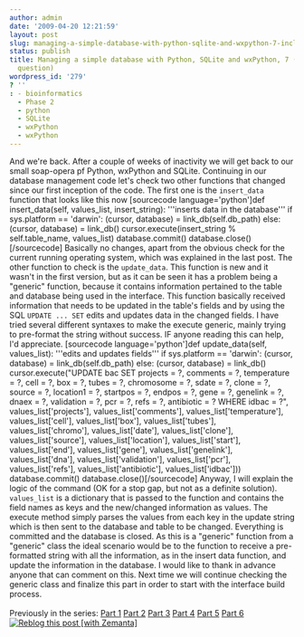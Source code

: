 ```yaml
---
author: admin
date: '2009-04-20 12:21:59'
layout: post
slug: managing-a-simple-database-with-python-sqlite-and-wxpython-7-includes-a-question
status: publish
title: Managing a simple database with Python, SQLite and wxPython, 7 (includes a
  question)
wordpress_id: '279'
? ''
: - bioinformatics
  - Phase 2
  - python
  - SQLite
  - wxPython
  - wxPython
---
```


And we're back. After a couple of weeks of inactivity we will get back
to our small soap-opera pf Python, wxPython and SQLite. Continuing in
our database management code let's check two other functions that
changed since our first inception of the code. The first one is the
`insert_data` function that looks like this now [sourcecode
language='python']def insert\_data(self, values\_list, insert\_string):
'''inserts data in the database''' if sys.platform == 'darwin': (cursor,
database) = link\_db(self.db\_path) else: (cursor, database) =
link\_db() cursor.execute(insert\_string % self.table\_name,
values\_list) database.commit() database.close()[/sourcecode] Basically
no changes, apart from the obvious check for the current running
operating system, which was explained in the last post. The other
function to check is the `update_data`. This function is new and it
wasn't in the first version, but as it can be seen it has a problem
being a "generic" function, because it contains information pertained to
the table and database being used in the interface. This function
basically received information that needs to be updated in the table's
fields and by using the SQL `UPDATE ... SET` edits and updates data in
the changed fields. I have tried several different syntaxes to make the
execute generic, mainly trying to pre-format the string without success.
IF anyone reading this can help, I'd appreciate. [sourcecode
language='python']def update\_data(self, values\_list): '''edits and
updates fields''' if sys.platform == 'darwin': (cursor, database) =
link\_db(self.db\_path) else: (cursor, database) = link\_db()
cursor.execute("UPDATE bac SET projects = ?, comments = ?, temperature =
?, cell = ?, box = ?, tubes = ?, chromosome = ?, sdate = ?, clone = ?,
source = ?, location1 = ?, startpos = ?, endpos = ?, gene = ?, genelink
= ?, dnaex = ?, validation = ?, pcr = ?, refs = ?, antibiotic = ? WHERE
idbac = ?", values\_list['projects'], values\_list['comments'],
values\_list['temperature'], values\_list['cell'], values\_list['box'],
values\_list['tubes'], values\_list['chromo'], values\_list['date'],
values\_list['clone'], values\_list['source'], values\_list['location'],
values\_list['start'], values\_list['end'], values\_list['gene'],
values\_list['genelink'], values\_list['dna'],
values\_list['validation'], values\_list['pcr'], values\_list['refs'],
values\_list['antibiotic'], values\_list['idbac'])) database.commit()
database.close()[/sourcecode] Anyway, I will explain the logic of the
command (OK for a stop gap, but not as a definite solution).
`values_list` is a dictionary that is passed to the function and
contains the field names as keys and the new/changed information as
values. The execute method simply parses the values from each key in the
update string which is then sent to the database and table to be
changed. Everything is committed and the database is closed. As this is
a "generic" function from a "generic" class the ideal scenario would be
to the function to receive a pre-formatted string with all the
information, as in the insert data function, and update the information
in the database. I would like to thank in advance anyone that can
comment on this. Next time we will continue checking the generic class
and finalize this part in order to start with the interface build
process.\
\
 Previously in the series: [Part
1](http://python.genedrift.org/2009/02/09/managing-a-simple-database-with-python-sqlite-and-wxpython-1/)
[Part
2](http://python.genedrift.org/2009/02/17/managing-a-simple-database-with-python-sqlite-and-wxpython-2/)
[Part
3](http://python.genedrift.org/2009/02/18/managing-a-simple-database-with-python-sqlite-and-wxpython-3/)
[Part
4](http://python.genedrift.org/2009/03/02/managing-a-simple-database-with-python-sqlite-and-wxpython-4/)
[Part
5](http://python.genedrift.org/2009/03/02/managing-a-simple-database-with-python-sqlite-and-wxpython-5/)
[Part
6](http://python.genedrift.org/2009/03/31/managing-a-simple-database-with-python-sqlite-and-wxpython-6/)
[![Reblog this post [with
Zemanta]](http://img.zemanta.com/reblog_a.png?x-id=d0bb5d11-6f9d-8521-9a2f-6cd30868e375)](http://reblog.zemanta.com/zemified/d0bb5d11-6f9d-8521-9a2f-6cd30868e375/ "Reblog this post [with Zemanta]")

